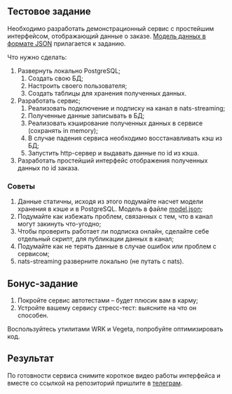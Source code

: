 ## Тестовое задание

Необходимо разработать демонстрационный сервис с простейшим интерфейсом, отображающий данные о заказе.
[Модель данных в формате JSON](/examples/model.json) прилагается к заданию.

Что нужно сделать:
1. Развернуть локально PostgreSQL;
    1. Создать свою БД;
    1. Настроить своего пользователя;
    1. Создать таблицы для хранения полученных данных.
1. Разработать сервис;
    1. Реализовать подключение и подписку на канал в nats-streaming;
    1. Полученные данные записывать в БД;
    1. Реализовать кэширование полученных данных в сервисе (сохранять in memory);
    1. В случае падения сервиса необходимо восстанавливать кэш из БД;
    1. Запустить http-сервер и выдавать данные по id из кэша.
1. Разработать простейший интерфейс отображения полученных данных по id заказа.

### Советы

1. Данные статичны, исходя из этого подумайте насчет модели хранения в кэше и в PostgreSQL. Модель в файле [model.json](/examples/model.json);
1. Подумайте как избежать проблем, связанных с тем, что в канал могут закинуть что-угодно;
1. Чтобы проверить работает ли подписка онлайн, сделайте себе отдельный скрипт, для публикации данных в канал;
1. Подумайте как не терять данные в случае ошибок или проблем с сервисом;
1. nats-streaming разверните локально (не путать с nats).

## Бонус-задание

1. Покройте сервис автотестами – будет плюсик вам в карму;
1. Устройте вашему сервису стресс-тест: выясните на что он способен.

Воспользуйтесь утилитами WRK и Vegeta, попробуйте оптимизировать код.

## Результат

По готовности сервиса снимите короткое видео работы интерфейса и вместе со ссылкой на репозиторий пришлите в [телеграм](https://t.me/avkonovalov/).
